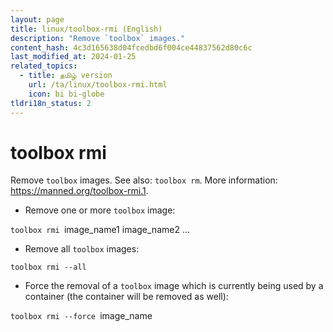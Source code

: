 ```yaml
---
layout: page
title: linux/toolbox-rmi (English)
description: "Remove `toolbox` images."
content_hash: 4c3d165638d04fcedbd6f004ce44837562d80c6c
last_modified_at: 2024-01-25
related_topics:
  - title: தமிழ் version
    url: /ta/linux/toolbox-rmi.html
    icon: bi bi-globe
tldri18n_status: 2
---
```

# toolbox rmi

Remove `toolbox` images.
See also: `toolbox rm`.
More information: <https://manned.org/toolbox-rmi.1>.

- Remove one or more `toolbox` image:

`toolbox rmi `<span class="tldr-var badge badge-pill bg-dark-lm bg-white-dm text-white-lm text-dark-dm font-weight-bold">image_name1 image_name2 ...</span>

- Remove all `toolbox` images:

`toolbox rmi --all`

- Force the removal of a `toolbox` image which is currently being used by a container (the container will be removed as well):

`toolbox rmi --force `<span class="tldr-var badge badge-pill bg-dark-lm bg-white-dm text-white-lm text-dark-dm font-weight-bold">image_name</span>
